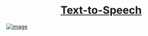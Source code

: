 <a href="https://thesurojit-das.github.io/Text-to-Speech/"><h1 align="center">Text-to-Speech</h1>
  
  


![image](https://user-images.githubusercontent.com/81943886/172564435-c33fef16-7c78-4ca0-bc57-52f02c75cd58.png)


